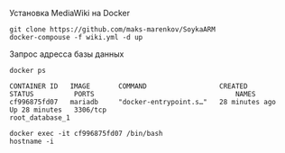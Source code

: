 Установка MediaWiki на Docker

```
git clone https://github.com/maks-marenkov/SoykaARM
docker-compouse -f wiki.yml -d up
```

Запрос адресса базы данных

```
docker ps

CONTAINER ID   IMAGE       COMMAND                  CREATED          STATUS          PORTS                                   NAMES
cf996875fd07   mariadb     "docker-entrypoint.s…"   28 minutes ago   Up 28 minutes   3306/tcp                                root_database_1

docker exec -it cf996875fd07 /bin/bash
hostname -i
```
